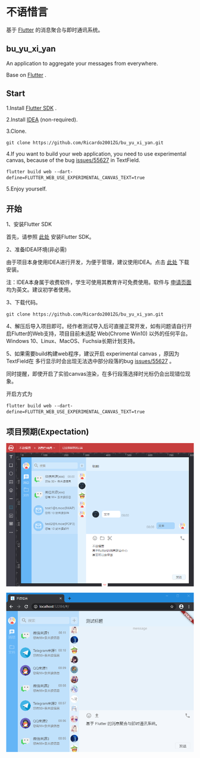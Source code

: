 # 不语惜言

基于 [Flutter](https://flutter.dev/) 的消息聚合与即时通讯系统。

## bu_yu_xi_yan

An application to aggregate your messages from everywhere.

Base on [Flutter](https://flutter.dev/) .

## Start

1.Install [Flutter SDK](https://flutter.dev/docs/get-started/install) .

2.Install [IDEA](https://www.jetbrains.com/idea/download/index.html) (non-required).

3.Clone.

```
git clone https://github.com/Ricardo2001ZG/bu_yu_xi_yan.git
```

4.If you want to build your web application,
you need to use experimental canvas,
because of the bug [issues/55627](https://github.com/flutter/flutter/issues/55627)
in TextField.

```
flutter build web --dart-define=FLUTTER_WEB_USE_EXPERIMENTAL_CANVAS_TEXT=true
```

5.Enjoy yourself.

## 开始

1、安装Flutter SDK

首先，请参照 [此处](https://flutter.dev/docs/get-started/install) 安装Flutter SDK。

2、准备IDEA环境(非必需)

由于项目本身使用IDEA进行开发，为便于管理，建议使用IDEA。点击 [此处](https://www.jetbrains.com/idea/download/index.html) 下载安装。

注：IDEA本身属于收费软件，学生可使用其教育许可免费使用。软件与 [申请页面](https://www.jetbrains.com/community/education/#students) 均为英文。建议初学者使用。

3、下载代码。

```
git clone https://github.com/Ricardo2001ZG/bu_yu_xi_yan.git
```

4、解压后导入项目即可。经作者测试导入后可直接正常开发，如有问题请自行开启Flutter的Web支持，项目目前未适配 Web(Chrome Win10) 以外的任何平台。Windows 10、Linux、MacOS、Fuchsia长期计划支持。

5、如果需要build构建web程序，建议开启 experimental canvas ，原因为TextField在
多行显示时会出现无法选中部分段落的bug [issues/55627](https://github.com/flutter/flutter/issues/55627) 。

同时提醒，即使开启了实验canvas渲染，在多行段落选择时光标仍会出现错位现象。

开启方式为

```
flutter build web --dart-define=FLUTTER_WEB_USE_EXPERIMENTAL_CANVAS_TEXT=true
```

## 项目预期(Expectation)

![Expectation](PRD/index_page_3.png)

![Testpage](PRD/testpage.png)